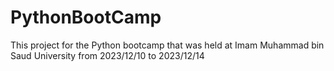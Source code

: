 # PythonBootCamp
This project for the Python bootcamp that was held at Imam Muhammad bin Saud University from 2023/12/10 to 2023/12/14


